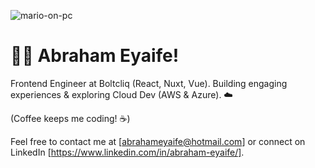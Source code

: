 ![mario-on-pc](https://github.com/KingWndr15/KingWndr15/assets/105435860/3ee0358d-a54d-4b02-8950-71acc2be14d9)
#  👋🏾 Abraham Eyaife!

Frontend Engineer at Boltcliq (React, Nuxt, Vue). Building engaging experiences & exploring Cloud Dev (AWS & Azure). ☁️

(Coffee keeps me coding! ☕️)

Feel free to contact me at [abrahameyaife@hotmail.com] or connect on LinkedIn [https://www.linkedin.com/in/abraham-eyaife/].
